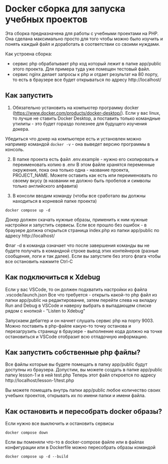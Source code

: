 # Docker сборка для запуска учебных проектов

Эта сборка предназначена для работы с учебными проектами на PHP. Она сделана максимально просто для того чтобы можно было изучить и понять каждый файл и доработать в соответствии со своими нуждами.

Как устроена сборка:
- сервис php обрабатывает php код который лежит в папке app/public этого проекта. Для примера туда уже помещен тестовый файл.
- сервис nginx делает запросы к php и отдает результат на 80 порту, то есть в браузере все будет открываться по адресу http://localhost/

## Как запустить

1. Обязательно установить на компьютер программу docker (https://www.docker.com/products/docker-desktop/). Если у вас linux, то лучше не ставить Docker Desktop, а поставить только командные утилиты - это будет гораздо полезнее для будущего изучения докера.

Убедиться что докер на компьютере есть и установлен можно например командой ``docker -v`` - она выведет верcию программы в консоль.

2. В папке проекта есть файл .env.example - нужно его скопировать и переименовать копию в .env
В этом файле хранятся переменные окружения, пока она только одна - название проекта, PROJECT_NAME. Можете оставить как есть или переименовать по своему вкусу (в названии не должно быть пробелов и символы только английского алфавита)

3. В консоли вводим команду (чтобы все сработало вы должны находиться в корневой папке проекта)

```
docker compose up -d
```

Докер должен скачать нужные образы, применить к ним нужные настройки и запустить сервисы. Если все прошло без ошибок - в браузере должна открыться страница index.php из папки app/public по адресу http://localhost/

Флаг -d в команда означает что после завершения команды вы не будете получать в командной строке вывод этих контейнеров (разные сообщения, логи и так далее). Если вы запустите без этого флага чтобы все остановить нажмите Ctrl-C

## Как подключиться к Xdebug

Если у вас VSCode, то он должен подхватить настройки из файла .vscode/launch.json
Все что требуется - открыть какой-то php файл из папки app/public на редактирование, затем перейти слева на вкладку Run and Debug в VSCode и наверху выбрать в выпадающем списке рядом с кнопкой - "Listen to Xdebug"

Запускаем дебаггер и он начнет слушать сервис php на порту 9003. Можно поставить в php-файле какую-то точку останова и перезагрузить страницу в браузере - выполнение кода должно на точке остановиться и VSCode отобразит всю отладочную информацию.

## Как запустить собственные php файлы?

Все файлы которые вы будете помещать в папку app/public будут доступны из браузера.
Допустим, вы можете создать в папке app/public папку lesson-1 и в ней test.php
Теперь этот файл откроется по адресу http://localhost/lesson-1/test.php

Вы можете помещать внутрь папки app/public любое количество своих учебынх проектов, открывать их по имени папки и имени файла. 

## Как остановить и пересобрать docker образы?

Если нужно все выключить и остановить сервисы

```
docker compose down
```

Если вы поменяли что-то в docker-compose файле или в файлах конфигурации или в Dockerfile можно пересобрать образы командой

```
docker compose up -d --build
```
